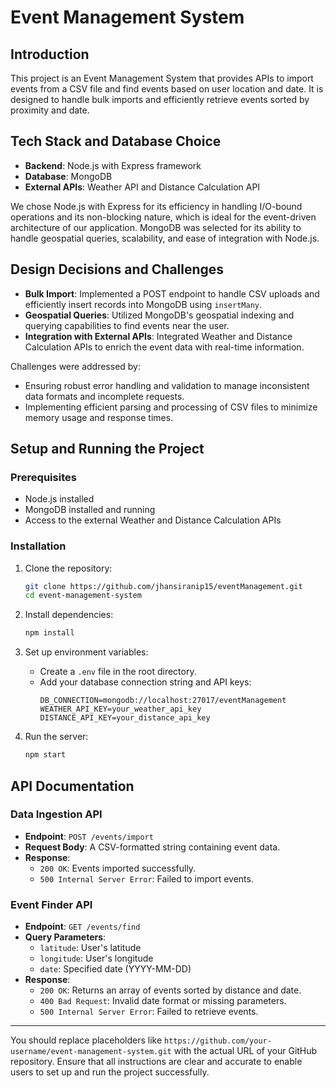 # Event Management System

## Introduction

This project is an Event Management System that provides APIs to import events from a CSV file and find events based on user location and date. It is designed to handle bulk imports and efficiently retrieve events sorted by proximity and date.

## Tech Stack and Database Choice

- **Backend**: Node.js with Express framework
- **Database**: MongoDB
- **External APIs**: Weather API and Distance Calculation API

We chose Node.js with Express for its efficiency in handling I/O-bound operations and its non-blocking nature, which is ideal for the event-driven architecture of our application. MongoDB was selected for its ability to handle geospatial queries, scalability, and ease of integration with Node.js.

## Design Decisions and Challenges

- **Bulk Import**: Implemented a POST endpoint to handle CSV uploads and efficiently insert records into MongoDB using `insertMany`.
- **Geospatial Queries**: Utilized MongoDB's geospatial indexing and querying capabilities to find events near the user.
- **Integration with External APIs**: Integrated Weather and Distance Calculation APIs to enrich the event data with real-time information.

Challenges were addressed by:
- Ensuring robust error handling and validation to manage inconsistent data formats and incomplete requests.
- Implementing efficient parsing and processing of CSV files to minimize memory usage and response times.

## Setup and Running the Project

### Prerequisites

- Node.js installed
- MongoDB installed and running
- Access to the external Weather and Distance Calculation APIs

### Installation

1. Clone the repository:
   ```bash
   git clone https://github.com/jhansiranip15/eventManagement.git
   cd event-management-system
   ```

2. Install dependencies:
   ```bash
   npm install
   ```

3. Set up environment variables:
   - Create a `.env` file in the root directory.
   - Add your database connection string and API keys:
     ```
     DB_CONNECTION=mongodb://localhost:27017/eventManagement
     WEATHER_API_KEY=your_weather_api_key
     DISTANCE_API_KEY=your_distance_api_key
     ```

4. Run the server:
   ```bash
   npm start
   ```

## API Documentation

### Data Ingestion API

- **Endpoint**: `POST /events/import`
- **Request Body**: A CSV-formatted string containing event data.
- **Response**: 
  - `200 OK`: Events imported successfully.
  - `500 Internal Server Error`: Failed to import events.

### Event Finder API

- **Endpoint**: `GET /events/find`
- **Query Parameters**:
  - `latitude`: User's latitude
  - `longitude`: User's longitude
  - `date`: Specified date (YYYY-MM-DD)
- **Response**:
  - `200 OK`: Returns an array of events sorted by distance and date.
  - `400 Bad Request`: Invalid date format or missing parameters.
  - `500 Internal Server Error`: Failed to retrieve events.

---

You should replace placeholders like `https://github.com/your-username/event-management-system.git` with the actual URL of your GitHub repository. Ensure that all instructions are clear and accurate to enable users to set up and run the project successfully.
